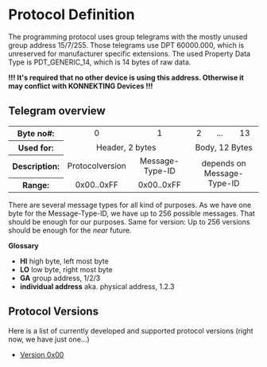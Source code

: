 # Protocol Definition

The programming protocol uses group telegrams with the mostly unused group address 15/7/255. Those telegrams use DPT 60000.000, which is unreserved for manufacturer specific extensions. The used Property Data Type is PDT_GENERIC_14, which is 14 bytes of raw data. 

**!!! It's required that no other device is using this address. Otherwise it may conflict with KONNEKTING Devices !!!**

## Telegram overview

<table>
    <tr>
        <th>Byte no#:</th>
        <td align="center">0</td>
        <td align="center">1</td>
        <td align="center">2</td>
        <td align="center">...</td>
        <td align="center">13</td>
    </tr>
    <tr>
        <th>Used for:</th>
        <td align="center" colspan="2">Header, 2 bytes</td>
        <td align="center" colspan="3">Body, 12 Bytes</td>
    </tr>
    <tr>
        <th>Description:</th>
        <td>Protocolversion</td>
        <td align="center" >Message-Type-ID</td>
        <td align="center" colspan="3" rowspan="2">depends on Message-Type-ID</td>
    </tr>
    <tr>
        <th>Range:</th>
        <td align="center">0x00..0xFF</td>
        <td align="center">0x00..0xFF</td>        
    </tr>
</table>

There are several message types for all kind of purposes. As we have one byte for the Message-Type-ID, we have up to 256 possible messages. That should be enough for our purposes.
Same for version: Up to 256 versions should be enough for the *near* future.

**Glossary**	

* **HI**	high byte, left most byte												
* **LO**	low byte, right most byte												
* **GA**	group address, 1/2/3												
* **individual address**	aka. physical address, 1.2.3												

## Protocol Versions

Here is a list of currently developed and supported protocol versions (right now, we have just one...)

- [Version 0x00](protocol_0x00.md)
